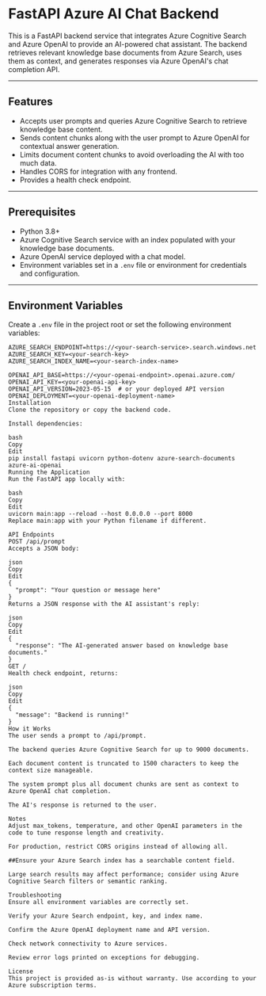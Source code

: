 # FastAPI Azure AI Chat Backend

This is a FastAPI backend service that integrates Azure Cognitive Search and Azure OpenAI to provide an AI-powered chat assistant. The backend retrieves relevant knowledge base documents from Azure Search, uses them as context, and generates responses via Azure OpenAI's chat completion API.

---

## Features

- Accepts user prompts and queries Azure Cognitive Search to retrieve knowledge base content.
- Sends content chunks along with the user prompt to Azure OpenAI for contextual answer generation.
- Limits document content chunks to avoid overloading the AI with too much data.
- Handles CORS for integration with any frontend.
- Provides a health check endpoint.

---

## Prerequisites

- Python 3.8+
- Azure Cognitive Search service with an index populated with your knowledge base documents.
- Azure OpenAI service deployed with a chat model.
- Environment variables set in a `.env` file or environment for credentials and configuration.

---

## Environment Variables

Create a `.env` file in the project root or set the following environment variables:


```env
AZURE_SEARCH_ENDPOINT=https://<your-search-service>.search.windows.net
AZURE_SEARCH_KEY=<your-search-key>
AZURE_SEARCH_INDEX_NAME=<your-search-index-name>

OPENAI_API_BASE=https://<your-openai-endpoint>.openai.azure.com/
OPENAI_API_KEY=<your-openai-api-key>
OPENAI_API_VERSION=2023-05-15  # or your deployed API version
OPENAI_DEPLOYMENT=<your-openai-deployment-name>
Installation
Clone the repository or copy the backend code.

Install dependencies:

bash
Copy
Edit
pip install fastapi uvicorn python-dotenv azure-search-documents azure-ai-openai
Running the Application
Run the FastAPI app locally with:

bash
Copy
Edit
uvicorn main:app --reload --host 0.0.0.0 --port 8000
Replace main:app with your Python filename if different.

API Endpoints
POST /api/prompt
Accepts a JSON body:

json
Copy
Edit
{
  "prompt": "Your question or message here"
}
Returns a JSON response with the AI assistant's reply:

json
Copy
Edit
{
  "response": "The AI-generated answer based on knowledge base documents."
}
GET /
Health check endpoint, returns:

json
Copy
Edit
{
  "message": "Backend is running!"
}
How it Works
The user sends a prompt to /api/prompt.

The backend queries Azure Cognitive Search for up to 9000 documents.

Each document content is truncated to 1500 characters to keep the context size manageable.

The system prompt plus all document chunks are sent as context to Azure OpenAI chat completion.

The AI's response is returned to the user.

Notes
Adjust max_tokens, temperature, and other OpenAI parameters in the code to tune response length and creativity.

For production, restrict CORS origins instead of allowing all.

##Ensure your Azure Search index has a searchable content field.

Large search results may affect performance; consider using Azure Cognitive Search filters or semantic ranking.

Troubleshooting
Ensure all environment variables are correctly set.

Verify your Azure Search endpoint, key, and index name.

Confirm the Azure OpenAI deployment name and API version.

Check network connectivity to Azure services.

Review error logs printed on exceptions for debugging.

License
This project is provided as-is without warranty. Use according to your Azure subscription terms.

